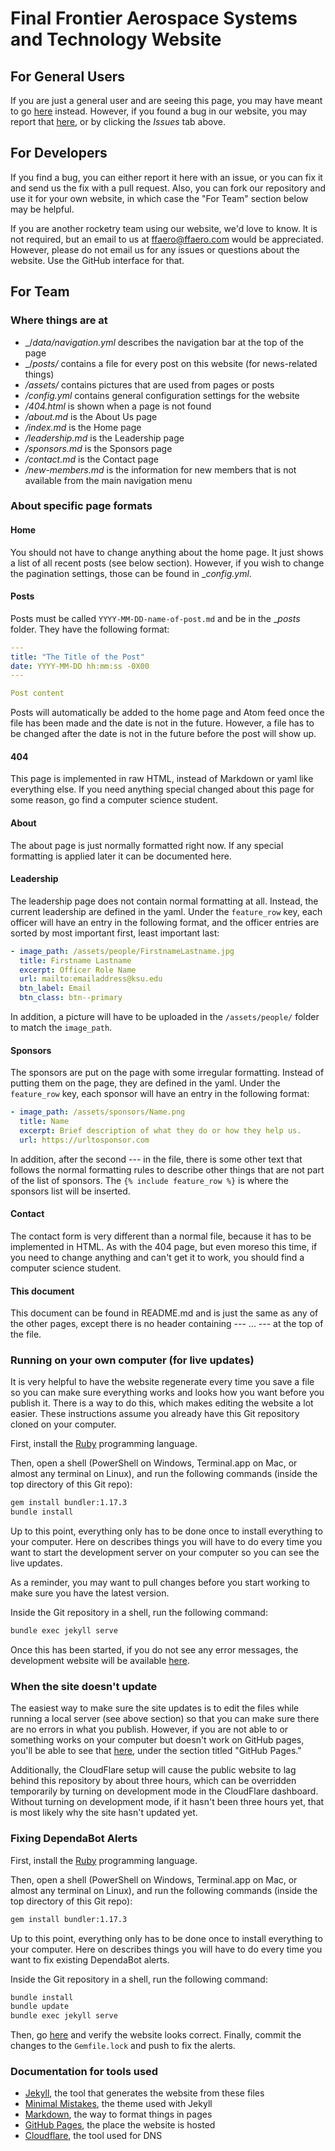 Final Frontier Aerospace Systems and Technology Website
======

For General Users
------

If you are just a general user and are seeing this page, you may have meant to go [here](https://ffaero.com) instead.
However, if you found a bug in our website, you may report that [here](https://github.com/final-frontier-aerospace/final-frontier-aerospace.github.io/issues), or by clicking the _Issues_ tab above.

For Developers
------

If you find a bug, you can either report it here with an issue, or you can fix it and send us the fix with a pull request.
Also, you can fork our repository and use it for your own website, in which case the "For Team" section below may be helpful.

If you are another rocketry team using our website, we'd love to know.
It is not required, but an email to us at [ffaero@ffaero.com](mailto:ffaero@ffaero.com) would be appreciated.
However, please do not email us for any issues or questions about the website.
Use the GitHub interface for that.

For Team
------

### Where things are at

 * _/_data/navigation.yml_ describes the navigation bar at the top of the page
 * _/_posts/_ contains a file for every post on this website (for news-related things)
 * _/assets/_ contains pictures that are used from pages or posts
 * _/config.yml_ contains general configuration settings for the website
 * _/404.html_ is shown when a page is not found
 * _/about.md_ is the About Us page
 * _/index.md_ is the Home page
 * _/leadership.md_ is the Leadership page
 * _/sponsors.md_ is the Sponsors page
 * _/contact.md_ is the Contact page
 * _/new-members.md_ is the information for new members that is not available from the main navigation menu

### About specific page formats

#### Home

You should not have to change anything about the home page.
It just shows a list of all recent posts (see below section).
However, if you wish to change the pagination settings, those can be found in __config.yml_.

#### Posts

Posts must be called `YYYY-MM-DD-name-of-post.md` and be in the __posts_ folder.
They have the following format:

```yaml
---
title: "The Title of the Post"
date: YYYY-MM-DD hh:mm:ss -0X00
---

Post content
```

Posts will automatically be added to the home page and Atom feed once the file has been made and the date is not in the future.
However, a file has to be changed after the date is not in the future before the post will show up.

#### 404

This page is implemented in raw HTML, instead of Markdown or yaml like everything else.
If you need anything special changed about this page for some reason, go find a computer science student.

#### About

The about page is just normally formatted right now.
If any special formatting is applied later it can be documented here.

#### Leadership

The leadership page does not contain normal formatting at all.
Instead, the current leadership are defined in the yaml.
Under the `feature_row` key, each officer will have an entry in the following format, and the officer entries are sorted by most important first, least important last:

```yaml
- image_path: /assets/people/FirstnameLastname.jpg
  title: Firstname Lastname
  excerpt: Officer Role Name
  url: mailto:emailaddress@ksu.edu
  btn_label: Email
  btn_class: btn--primary
```

In addition, a picture will have to be uploaded in the `/assets/people/` folder to match the `image_path`.

#### Sponsors

The sponsors are put on the page with some irregular formatting.
Instead of putting them on the page, they are defined in the yaml.
Under the `feature_row` key, each sponsor will have an entry in the following format:

```yaml
- image_path: /assets/sponsors/Name.png
  title: Name
  excerpt: Brief description of what they do or how they help us.
  url: https://urltosponsor.com
```

In addition, after the second --- in the file, there is some other text that follows the normal formatting rules to describe other things that are not part of the list of sponsors.
The `{% include feature_row %}` is where the sponsors list will be inserted.

#### Contact

The contact form is very different than a normal file, because it has to be implemented in HTML.
As with the 404 page, but even moreso this time, if you need to change anything and can't get it to work, you should find a computer science student.

#### This document

This document can be found in README.md and is just the same as any of the other pages, except there is no header containing --- ... --- at the top of the file.

### Running on your own computer (for live updates)

It is very helpful to have the website regenerate every time you save a file so you can make sure everything works and looks how you want before you publish it.
There is a way to do this, which makes editing the website a lot easier.
These instructions assume you already have this Git repository cloned on your computer.

First, install the [Ruby](https://www.ruby-lang.org/en/downloads/) programming language.

Then, open a shell (PowerShell on Windows, Terminal.app on Mac, or almost any terminal on Linux), and run the following commands (inside the top directory of this Git repo):

```sh
gem install bundler:1.17.3
bundle install
```

Up to this point, everything only has to be done once to install everything to your computer.
Here on describes things you will have to do every time you want to start the development server on your computer so you can see the live updates.

As a reminder, you may want to pull changes before you start working to make sure you have the latest version.

Inside the Git repository in a shell, run the following command:

```sh
bundle exec jekyll serve
```

Once this has been started, if you do not see any error messages, the development website will be available [here](http://localhost:4000).

### When the site doesn't update

The easiest way to make sure the site updates is to edit the files while running a local server (see above section) so that you can make sure there are no errors in what you publish.
However, if you are not able to or something works on your computer but doesn't work on GitHub pages, you'll be able to see that [here](https://github.com/final-frontier-aerospace/final-frontier-aerospace.github.io/settings), under the section titled "GitHub Pages."

Additionally, the CloudFlare setup will cause the public website to lag behind this repository by about three hours, which can be overridden temporarily by turning on development mode in the CloudFlare dashboard.
Without turning on development mode, if it hasn't been three hours yet, that is most likely why the site hasn't updated yet.

### Fixing DependaBot Alerts

First, install the [Ruby](https://www.ruby-lang.org/en/downloads/) programming language.

Then, open a shell (PowerShell on Windows, Terminal.app on Mac, or almost any terminal on Linux), and run the following commands (inside the top directory of this Git repo):

```sh
gem install bundler:1.17.3
```

Up to this point, everything only has to be done once to install everything to your computer.
Here on describes things you will have to do every time you want to fix existing DependaBot alerts.

Inside the Git repository in a shell, run the following command:

```sh
bundle install
bundle update
bundle exec jekyll serve
```

Then, go [here](http://localhost:4000) and verify the website looks correct.
Finally, commit the changes to the `Gemfile.lock` and push to fix the alerts.

### Documentation for tools used

 * [Jekyll](https://jekyllrb.com/docs/), the tool that generates the website from these files
 * [Minimal Mistakes](https://mmistakes.github.io/minimal-mistakes/docs/quick-start-guide/), the theme used with Jekyll
 * [Markdown](https://github.com/adam-p/markdown-here/wiki/Markdown-Cheatsheet), the way to format things in pages
 * [GitHub Pages](https://help.github.com/en/articles/using-jekyll-as-a-static-site-generator-with-github-pages), the place the website is hosted
 * [Cloudflare](https://www.cloudflare.com/), the tool used for DNS
